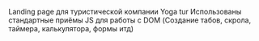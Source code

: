 Landing page для туристической компании Yoga tur 
Использованы стандартные приёмы JS для работы с DOM 
(Создание табов, скрола, таймера, калькулятора, формы итд)
